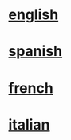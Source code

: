 # [english](en/intro.md)


# [spanish](es/intro.md)


# [french](fr/intro.md)


# [italian](pt/intro.md)
